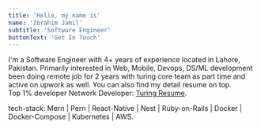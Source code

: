 ```yaml
---
title: 'Hello, my name is'
name: 'Ibrahim Jamil'
subtitle: 'Software Engineer'
buttonText: 'Get In Touch'
---
```


I'm a Software Engineer with 4+ years of experience located in Lahore, Pakistan. Primarily interested in Web, Mobile, Devops, DS/ML development been doing remote job for 2 years with turing core team as part time and active on upwork as well. You can also find my detail resume on top.<br/> 
Top 1% developer Network Developer: [Turing Resume](https://matching.turing.com/developer-resume-preview/de2112d3db08f8ca6715ed29bc33437c546eea30c377d5).

tech-stack: Mern | Pern | React-Native | Nest | Ruby-on-Rails | Docker | Docker-Compose | Kubernetes | AWS.